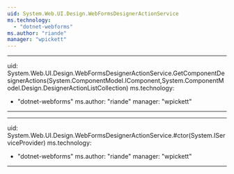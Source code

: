 ```yaml
---
uid: System.Web.UI.Design.WebFormsDesignerActionService
ms.technology: 
  - "dotnet-webforms"
ms.author: "riande"
manager: "wpickett"
---
```


---
uid: System.Web.UI.Design.WebFormsDesignerActionService.GetComponentDesignerActions(System.ComponentModel.IComponent,System.ComponentModel.Design.DesignerActionListCollection)
ms.technology: 
  - "dotnet-webforms"
ms.author: "riande"
manager: "wpickett"
---

---
uid: System.Web.UI.Design.WebFormsDesignerActionService.#ctor(System.IServiceProvider)
ms.technology: 
  - "dotnet-webforms"
ms.author: "riande"
manager: "wpickett"
---
